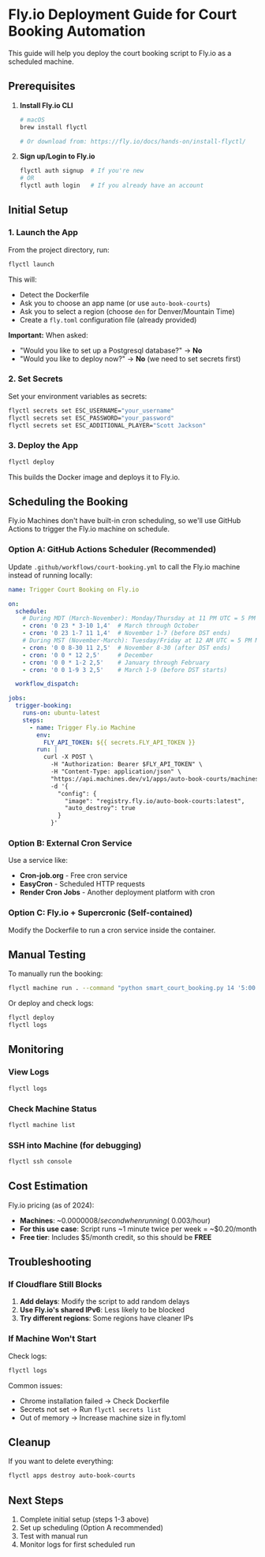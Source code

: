 # Fly.io Deployment Guide for Court Booking Automation

This guide will help you deploy the court booking script to Fly.io as a scheduled machine.

## Prerequisites

1. **Install Fly.io CLI**
   ```bash
   # macOS
   brew install flyctl

   # Or download from: https://fly.io/docs/hands-on/install-flyctl/
   ```

2. **Sign up/Login to Fly.io**
   ```bash
   flyctl auth signup  # If you're new
   # OR
   flyctl auth login   # If you already have an account
   ```

## Initial Setup

### 1. Launch the App

From the project directory, run:

```bash
flyctl launch
```

This will:
- Detect the Dockerfile
- Ask you to choose an app name (or use `auto-book-courts`)
- Ask you to select a region (choose `den` for Denver/Mountain Time)
- Create a `fly.toml` configuration file (already provided)

**Important:** When asked:
- "Would you like to set up a Postgresql database?" → **No**
- "Would you like to deploy now?" → **No** (we need to set secrets first)

### 2. Set Secrets

Set your environment variables as secrets:

```bash
flyctl secrets set ESC_USERNAME="your_username"
flyctl secrets set ESC_PASSWORD="your_password"
flyctl secrets set ESC_ADDITIONAL_PLAYER="Scott Jackson"
```

### 3. Deploy the App

```bash
flyctl deploy
```

This builds the Docker image and deploys it to Fly.io.

## Scheduling the Booking

Fly.io Machines don't have built-in cron scheduling, so we'll use GitHub Actions to trigger the Fly.io machine on schedule.

### Option A: GitHub Actions Scheduler (Recommended)

Update `.github/workflows/court-booking.yml` to call the Fly.io machine instead of running locally:

```yaml
name: Trigger Court Booking on Fly.io

on:
  schedule:
    # During MDT (March-November): Monday/Thursday at 11 PM UTC = 5 PM MDT
    - cron: '0 23 * 3-10 1,4'  # March through October
    - cron: '0 23 1-7 11 1,4'  # November 1-7 (before DST ends)
    # During MST (November-March): Tuesday/Friday at 12 AM UTC = 5 PM MST (previous day)
    - cron: '0 0 8-30 11 2,5'  # November 8-30 (after DST ends)
    - cron: '0 0 * 12 2,5'     # December
    - cron: '0 0 * 1-2 2,5'    # January through February
    - cron: '0 0 1-9 3 2,5'    # March 1-9 (before DST starts)

  workflow_dispatch:

jobs:
  trigger-booking:
    runs-on: ubuntu-latest
    steps:
      - name: Trigger Fly.io Machine
        env:
          FLY_API_TOKEN: ${{ secrets.FLY_API_TOKEN }}
        run: |
          curl -X POST \
            -H "Authorization: Bearer $FLY_API_TOKEN" \
            -H "Content-Type: application/json" \
            "https://api.machines.dev/v1/apps/auto-book-courts/machines" \
            -d '{
              "config": {
                "image": "registry.fly.io/auto-book-courts:latest",
                "auto_destroy": true
              }
            }'
```

### Option B: External Cron Service

Use a service like:
- **Cron-job.org** - Free cron service
- **EasyCron** - Scheduled HTTP requests
- **Render Cron Jobs** - Another deployment platform with cron

### Option C: Fly.io + Supercronic (Self-contained)

Modify the Dockerfile to run a cron service inside the container.

## Manual Testing

To manually run the booking:

```bash
flyctl machine run . --command "python smart_court_booking.py 14 '5:00 PM' 45"
```

Or deploy and check logs:

```bash
flyctl deploy
flyctl logs
```

## Monitoring

### View Logs
```bash
flyctl logs
```

### Check Machine Status
```bash
flyctl machine list
```

### SSH into Machine (for debugging)
```bash
flyctl ssh console
```

## Cost Estimation

Fly.io pricing (as of 2024):
- **Machines**: ~$0.0000008/second when running (~$0.003/hour)
- **For this use case**: Script runs ~1 minute twice per week = ~$0.20/month
- **Free tier**: Includes $5/month credit, so this should be **FREE**

## Troubleshooting

### If Cloudflare Still Blocks

1. **Add delays**: Modify the script to add random delays
2. **Use Fly.io's shared IPv6**: Less likely to be blocked
3. **Try different regions**: Some regions have cleaner IPs

### If Machine Won't Start

Check logs:
```bash
flyctl logs
```

Common issues:
- Chrome installation failed → Check Dockerfile
- Secrets not set → Run `flyctl secrets list`
- Out of memory → Increase machine size in fly.toml

## Cleanup

If you want to delete everything:

```bash
flyctl apps destroy auto-book-courts
```

## Next Steps

1. Complete initial setup (steps 1-3 above)
2. Set up scheduling (Option A recommended)
3. Test with manual run
4. Monitor logs for first scheduled run
